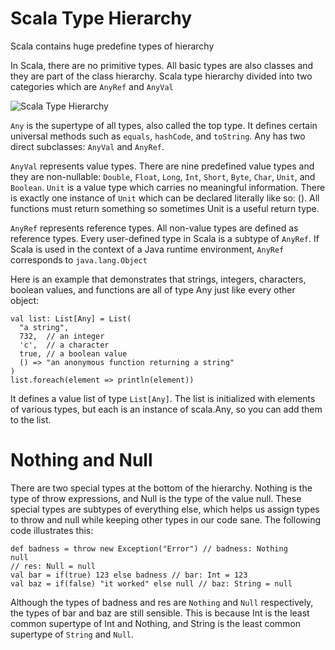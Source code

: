 # Scala Type Hierarchy

Scala contains huge predefine types of hierarchy 

In Scala, there are no primitive types. All basic types are also classes and they are part of the class hierarchy. Scala type hierarchy divided into two categories which are `AnyRef` and `AnyVal`

![Scala Type Hierarchy](https://docs.scala-lang.org/resources/images/tour/unified-types-diagram.svg)

`Any` is the supertype of all types, also called the top type. It defines certain universal methods such as `equals`, `hashCode`, and `toString`. Any has two direct subclasses: `AnyVal` and `AnyRef`.

`AnyVal` represents value types. There are nine predefined value types and they are non-nullable: `Double`, `Float`, `Long`, `Int`, `Short`, `Byte`, `Char`, `Unit`, and `Boolean`. 
`Unit` is a value type which carries no meaningful information. There is exactly one instance of `Unit` which can be declared literally like so: (). All functions must return something so sometimes Unit is a useful return type.

`AnyRef` represents reference types. All non-value types are defined as reference types. Every user-defined type in Scala is a subtype of `AnyRef`. If Scala is used in the context of a Java runtime environment, `AnyRef` corresponds to `java.lang.Object`

Here is an example that demonstrates that strings, integers, characters, boolean values, and functions are all of type Any just like every other object:

```
val list: List[Any] = List(
  "a string",
  732,  // an integer
  'c',  // a character
  true, // a boolean value
  () => "an anonymous function returning a string"
)
list.foreach(element => println(element))
```

It defines a value list of type `List[Any]`. The list is initialized with elements of various types, but each is an instance of scala.Any, so you can add them to the list.

# Nothing and Null

There are two special types at the bottom of the hierarchy. Nothing is the type of throw expressions, and Null is the type of the value null. These special types are subtypes of everything else, which helps us assign types to throw and null while keeping other types in our code sane. The following code illustrates this:
```
def badness = throw new Exception("Error") // badness: Nothing
null
// res: Null = null
val bar = if(true) 123 else badness // bar: Int = 123
val baz = if(false) "it worked" else null // baz: String = null

```

Although the types of badness and res are `Nothing` and `Null` respectively, the types of bar and baz are still sensible. This is because Int is the least common supertype of Int and Nothing, and String is the least common supertype of `String` and `Null`.


